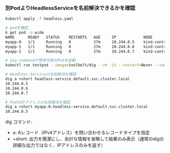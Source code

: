 ### 別PodよりHeadlessServiceを名前解決できるかを確認
```bash
kubectl apply -f headless.yaml

# podを確認
k get pod -o wide
NAME      READY   STATUS    RESTARTS   AGE     IP            NODE                 NOMINATED NODE   READINESS GATES
myapp-0   1/1     Running   0          27m     10.244.0.5    kind-control-plane   <none>           <none>
myapp-1   1/1     Running   0          27m     10.244.0.6    kind-control-plane   <none>           <none>
myapp-2   1/1     Running   0          27m     10.244.0.7    kind-control-plane   <none>           <none>

# dig commandが使用可能なPodを起動
kubectl run testpod --image=toolbelt/dig --rm -it --restart=Never --command -- sh

# Headless Serviceの名前解決を確認
dig a +short headless-service.default.svc.cluster.local
10.244.0.5
10.244.0.6
10.244.0.7

# PodのIPアドレスの名前解決を確認
dig a +short myapp-0.headless-service.default.svc.cluster.local
10.244.0.5
```

dig コマンド:
 - a: Aレコード（IPv4アドレス）を問い合わせるレコードタイプを指定
 - +short: 出力を簡潔にし、余計な情報を省略して結果のみ表示（通常のdigの詳細な出力ではなく、IPアドレスのみを返す）
